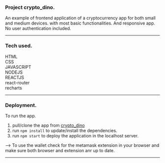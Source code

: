 ### Project crypto_dino.

An example of frontend application of a cryptocurrency app for both small and medium devices. with most basic functionalities. And responsive app. No user authentication included.

<hr/>

### Tech used.

HTML<br/>
CSS <br/>
JAVASCRIPT <br/>
NODEJS <br/>
REACTJS <br/>
react-router <br/>
recharts <br/>

<hr/>

### Deployment.

To run the app.

1. pull/clone the app from <a href='https://github.com/kdChary/crypto_dino'> crypto_dino </a>
2. run `npm install` to update/install the dependencies.
3. run `npm start` to deploy the application in the localhost server.

--> To use the wallet check for the metamask extension in your browser and make sure both browser and extension anr up to date.

<hr/>
